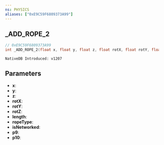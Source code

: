 ```yaml
---
ns: PHYSICS
aliases: ["0xE9C59F6809373A99"]
---
```

## _ADD_ROPE_2

```c
// 0xE9C59F6809373A99
int _ADD_ROPE_2(float x, float y, float z, float rotX, float rotY, float rotZ, float length, int ropeType, BOOL isNetworked, int p9, float p10);
```

```
NativeDB Introduced: v1207
```

## Parameters
* **x**:
* **y**:
* **z**:
* **rotX**:
* **rotY**:
* **rotZ**:
* **length**:
* **ropeType**:
* **isNetworked**:
* **p9**:
* **p10**:
